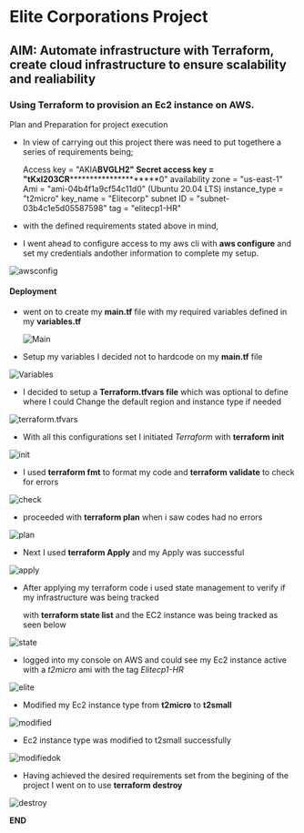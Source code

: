 # Elite Corporations Project

## AIM: Automate infrastructure with Terraform, create cloud infrastructure to ensure scalability and realiability

### Using Terraform to provision an Ec2 instance on AWS.


Plan and Preparation for project execution

- In view of carrying out this project there was need to put togethere a series of requirements being;

    Access key        = "AKIA**********BVGLH2"
    Secret access key = "tKxI203CR*******************************0"
    availability zone = "us-east-1"
    Ami               = "ami-04b4f1a9cf54c11d0"  (Ubuntu 20.04 LTS)
    instance_type     = "t2micro"
    key_name          = "Elitecorp"
    subnet ID         = "subnet-03b4c1e5d05587598"
    tag               = "elitecp1-HR"

- with the defined requirements stated above in mind, 
  
- I went ahead to configure access to my aws cli with **aws configure** and set my credentials andother information to complete my setup.

![awsconfig](/DevAdv/Pj2/images/1_configure_aws_cli.jpg)

#### Deployment

- went on to create my **main.tf** file with my required variables defined in my **variables.tf** 
  
  ![Main](/DevAdv/Pj2/images/2_main_file_tf.jpg)

- Setup my variables I decided not to hardcode on my **main.tf** file

![Variables](/DevAdv/Pj2/images/3_variables_file_tf.jpg)

- I decided to setup a **Terraform.tfvars file** which was optional to define where I could Change the default region and instance type if needed
  
![terraform.tfvars](/DevAdv/Pj2/images/4_tfvars_optional_tf.jpg)

- With all this configurations set I initiated *Terraform* with **terraform init**

![init](/DevAdv/Pj2/images/5_terraform_init.jpg)

- I used **terraform fmt** to format my code and **terraform validate** to check for errors

![check](/DevAdv/Pj2/images/6_teffarorm_fmt_n_validate.jpg)

- proceeded with **terraform plan** when i saw codes had no errors 

![plan](/DevAdv/Pj2/images/7_terraform_plan.jpg)

- Next I used **terraform Apply** and my Apply was successful

![apply](/DevAdv/Pj2/images/8_terraform_apply_success.jpg)

- After applying my terraform code i used state management to verify if my infrastructure was being tracked
  
  with **terraform state list** and the EC2 instance was being tracked as seen below

![state](/DevAdv/Pj2/images/9_terraform_state_list_tracking.jpg)

- logged into my console on AWS and could see my Ec2 instance active with a *t2micro* ami with the tag *Elitecp1-HR*

![elite](/DevAdv/Pj2/images/10_elitrcp1_with_t2micro_created.jpg)

- Modified my Ec2 instance type from **t2micro** to **t2small**

![modified](/DevAdv/Pj2/images/12_t2small_modified_on_instance_elitecp1.jpg)

- Ec2 instance type was modified to t2small successfully

![modifiedok](/DevAdv/Pj2/images/15_modified_on_aws_to_t2small.jpg)

- Having achieved the desired requirements set from the begining of the project I went on to use **terraform destroy**

![destroy](/DevAdv/Pj2/images/14_terraform_destroy.jpg)

**END**